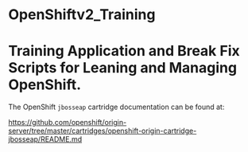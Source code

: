 # OpenShiftv2_Training
Training Application and Break Fix Scripts for Leaning and Managing OpenShift. 
=======
The OpenShift `jbosseap` cartridge documentation can be found at:

https://github.com/openshift/origin-server/tree/master/cartridges/openshift-origin-cartridge-jbosseap/README.md
